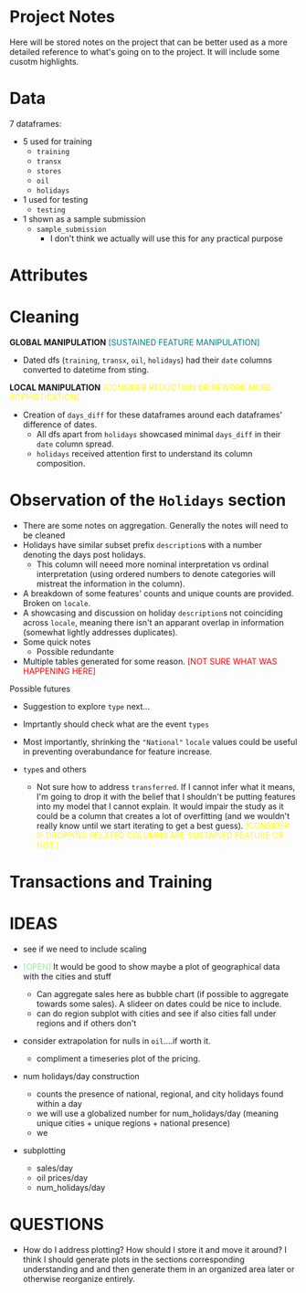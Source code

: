 # Project Notes

Here will be stored notes on the project that can be better used as a more detailed reference to what's going on to the project. It will include some cusotm highlights. 

# Data

7 dataframes:
- 5 used for training
    - `training`
    - `transx`
    - `stores`
    - `oil`
    - `holidays`
- 1 used for testing
    - `testing`
- 1 shown as a sample submission
    - `sample_submission`
        - I don't think we actually will use this for any practical purpose 

# Attributes

# Cleaning

**GLOBAL MANIPULATION** <font color="teal">[SUSTAINED FEATURE MANIPULATION]</font>

- Dated dfs (`training`, `transx`, `oil`, `holidays`) had their `date` columns converted to datetime from sting.

**LOCAL MANIPULATION** <font color="yellow">[CONSIDER REDUCTION OR REWORK MORE SOPHISTICATION]</font>

- Creation of `days_diff` for these dataframes around each dataframes' difference of dates. 
    - All dfs apart from `holidays` showcased minimal `days_diff` in their `date` column spread. 
    - `holidays` received attention first to understand its column composition. 

# Observation of the `Holidays` section

- There are some notes on aggregation. Generally the notes will need to be cleaned
- Holidays have similar subset prefix `description`s with a number denoting the days post holidays. 
    - This column will neeed more nominal interpretation vs ordinal interpretation (using ordered numbers to denote categories will mistreat the information in the column). 
- A breakdown of some features' counts and unique counts are provided. Broken on `locale`. 
- A showcasing and discussion on holiday `description`s not coinciding across `locale`, meaning there isn't an apparant overlap in information (somewhat lightly addresses duplicates). 
- Some quick notes
     - Possible redundante
- Multiple tables generated for some reason. <font color="red">[NOT SURE WHAT WAS HAPPENING HERE]</font>




Possible futures
- Suggestion to explore `type` next...
- Imprtantly should check what are the event `types`
- Most importantly, shrinking the `"National"` `locale` values could be useful in preventing overabundance for feature increase. 

- `type`s and others
    - Not sure how to address `transferred`. If I cannot infer what it means, I'm going to drop it with the belief that I shouldn't be putting features into my model that I cannot explain. It would impair the study as it could be a column that creates a lot of overfitting (and we wouldn't really know until we start iterating to get a best guess). <font color="yellow">[CONSIDER IF DROPPING RELATED COLUMNS ARE SUSTAINED FEATURE OR NOT.]</font>


# Transactions and Training

# IDEAS

- see if we need to include scaling

- <font color="lightgreen">[OPEN]</font> It would be good to show maybe a plot of geographical data with the cities and stuff
    - Can aggregate sales here as bubble chart (if possible to aggregate towards some sales). A slideer on dates could be nice to include. 
    - can do region subplot with cities and see if also cities fall under regions and if others don't

- consider extrapolation for nulls in `oil`....if worth it. 
    - compliment a timeseries plot of the pricing. 

- num holidays/day construction
    - counts the presence of national, regional, and city holidays found within a day
    - we will use a globalized number for num_holidays/day (meaning unique cities + unique regions + national presence)
    - we 

- subplotting
    - sales/day 
    - oil prices/day
    - num_holidays/day
    

# QUESTIONS

- How do I address plotting? How should I store it and move it around? I think I should generate plots in the sections corresponding understanding and and then generate them in an organized area later or otherwise reorganize entirely. 